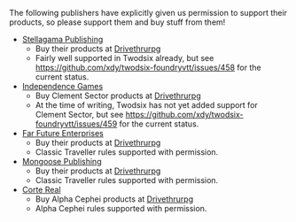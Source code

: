 The following publishers have explicitly given us permission to support their products, so please support them and buy stuff from them!

* [Stellagama Publishing](https://www.stellagamapublishing.com/)
    * Buy their products at [Drivethrurpg](https://www.drivethrurpg.com/browse/pub/9571/Stellagama-Publishing)
    * Fairly well supported in Twodsix already, but see https://github.com/xdy/twodsix-foundryvtt/issues/458 for the current status.
* [Independence Games](https://independencerpgs.com/)
    * Buy Clement Sector products at [Drivethrurpg](https://www.drivethrurpg.com/browse/pub/3565/Independence-Games/subcategory/6213_31067/Clement-Sector)
    * At the time of writing, Twodsix has not yet added support for Clement Sector, but see https://github.com/xdy/twodsix-foundryvtt/issues/459 for the current status.
* [Far Future Enterprises](https://www.farfuture.net)
    * Buy their products at [Drivethrurpg](https://www.drivethrurpg.com/en/publisher/26694/far-future-enterprises-traveller)
    * Classic Traveller rules supported with permission.
* [Mongoose Publishing](https://www.mongoosepublishing.com)
    * Buy their products at [Drivethrurpg](https://www.drivethrurpg.com/en/publisher/26694/far-future-enterprises-traveller)
    * Classic Traveller rules supported with permission.
* [Corte Real](https://alphacepheirpg.com/)
    * Buy Alpha Cephei products at [Drivethrurpg](https://www.drivethrurpg.com/en/publisher/28287/corte-real/category/50216/alpha-cephei)
    * Alpha Cephei rules supported with permission.
